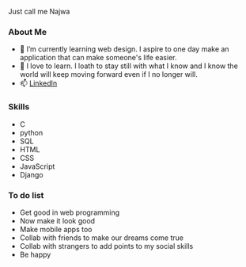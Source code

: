 Just call me Najwa

### About Me
- 🌱 I’m currently learning web design. I aspire to one day make an application that can make someone's life easier.
- 📖 I love to learn. I loath to stay still with what I know and I know the world will keep moving forward even if I no longer will.
- 📫  [LinkedIn](www.linkedin.com/in/izzatul-najwa-binti-ismail-401994289)

### Skills
- C
- python
- SQL
- HTML
- CSS
- JavaScript
- Django

### To do list
- Get good in web programming
- Now make it look good
- Make mobile apps too
- Collab with friends to make our dreams come true
- Collab with strangers to add points to my social skills
- Be happy 

<!---
Izzywa/Izzywa is a ✨ special ✨ repository because its `README.md` (this file) appears on your GitHub profile.
You can click the Preview link to take a look at your changes.
--->
